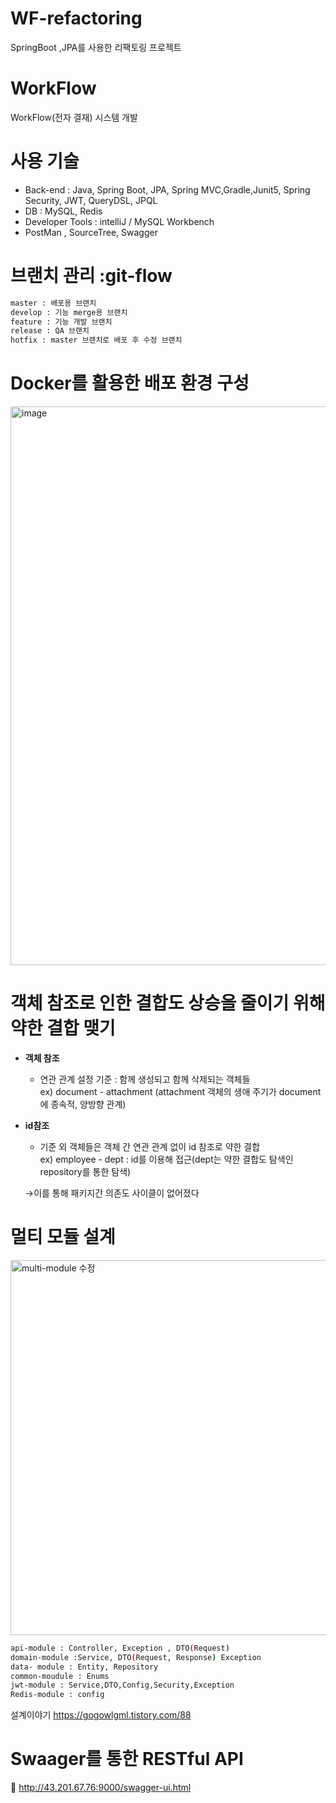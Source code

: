# WF-refactoring
SpringBoot ,JPA를 사용한 리팩토링 프로젝트
# WorkFlow 
WorkFlow(전자 결재) 시스템 개발

# 사용 기술
- Back-end : Java, Spring Boot, JPA, Spring MVC,Gradle,Junit5, Spring Security, JWT, QueryDSL, JPQL
- DB : MySQL, Redis
- Developer Tools : intelliJ / MySQL Workbench 
- PostMan , SourceTree, Swagger

# 브랜치 관리 :git-flow
```sh
master : 배포용 브랜치
develop : 기능 merge용 브랜치
feature : 기능 개발 브랜치
release : QA 브랜치
hotfix : master 브랜치로 배포 후 수정 브랜치
```

# Docker를 활용한 배포 환경 구성
<img width="894" alt="image" src="https://github.com/CJIHEE/WF-refactoring/assets/110098108/0bfda94a-8c7f-41fc-8a87-8e7a748bd845">

# 객체 참조로 인한 결합도 상승을 줄이기 위해 약한 결합 맺기

- **객체 참조**
    
    - 연관 관계 설정 기준 : 함께 생성되고 함께 삭제되는 객체들<br>
    ex) document - attachment (attachment 객체의 생애 주기가 document에 종속적, 양방향 관계)
    
- **id참조**
    
    - 기준 외 객체들은 객체 간 연관 관계 없이 id 참조로 약한 결합<br>
    ex) employee - dept : id를 이용해 접근(dept는 약한 결합도 탐색인 repository를 통한 탐색)
    
    →이를 통해 패키지간 의존도 사이클이 없어졌다

# 멀티 모듈 설계

<img width="600" alt="multi-module 수정" src="https://github.com/CJIHEE/WF-refactoring/assets/110098108/5c483222-8ff8-49c1-b2d1-ccc69b1a1f33">

```sh
api-module : Controller, Exception , DTO(Request)
domain-module :Service, DTO(Request, Response) Exception
data- module : Entity, Repository
common-moudule : Enums
jwt-module : Service,DTO,Config,Security,Exception
Redis-module : config
```

설계이야기 https://gogowlgml.tistory.com/88

# Swaager를 통한 RESTful API 
📃 http://43.201.67.76:9000/swagger-ui.html

